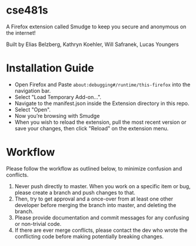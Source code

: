 # cse481s

A Firefox extension called Smudge to keep you secure and anonymous on the internet!

Built by Elias Belzberg, Kathryn Koehler, Will Safranek, Lucas Youngers

# Installation Guide

- Open Firefox and Paste `about:debugging#/runtime/this-firefox` into the navigation bar.
- Select "Load Temporary Add-on...".
- Navigate to the manifest.json inside the Extension directory in this repo.
- Select "Open".
- Now you’re browsing with Smudge
- When you wish to reload the extension, pull the most recent version or save your changes, then click "Reload" on the extension menu.

# Workflow

Please follow the workflow as outlined below, to minimize confusion and conflicts.

1. Never push directly to master. When you work on a specific item or bug, please create a branch and push changes to that.
2. Then, try to get approval and a once-over from at least one other developer before merging the branch into master, and deleting the branch.
3. Please provide documentation and commit messages for any confusing or non-trivial code.
4. If there are ever merge conflicts, please contact the dev who wrote the conflicting code before making potentially breaking changes.
